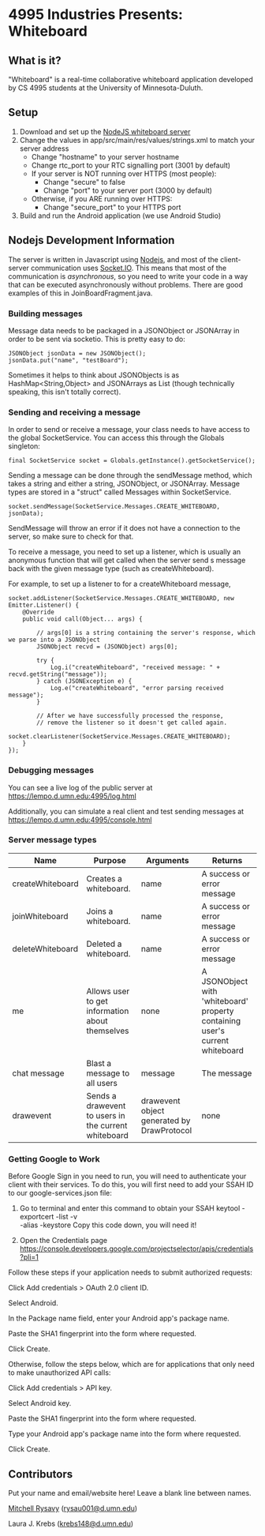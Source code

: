 # 4995 Industries Presents: Whiteboard

## What is it?

"Whiteboard" is a real-time collaborative whiteboard application developed by CS 4995 students at the University of Minnesota-Duluth.

## Setup

1. Download and set up the [NodeJS whiteboard server](https://github.umn.edu/umdcs4995/nodejs)
2. Change the values in app/src/main/res/values/strings.xml to match your server address
    - Change "hostname" to your server hostname
    - Change rtc_port to your RTC signalling port (3001 by default)
    - If your server is NOT running over HTTPS (most people):
        - Change "secure" to false
        - Change "port" to your server port (3000 by default)
    - Otherwise, if you ARE running over HTTPS:
        - Change "secure_port" to your HTTPS port
3. Build and run the Android application (we use Android Studio)

## Nodejs Development Information

The server is written in Javascript using [Nodejs](https://nodejs.org), and most of the client-server communication uses [Socket.IO](http://socket.io/). This means that most of the communication is *asynchronous*, so you need to write your code in a way that can be executed asynchronously without problems. There are good examples of this in JoinBoardFragment.java.

### Building messages

Message data needs to be packaged in a JSONObject or JSONArray in order to be sent via socketio. This is pretty easy to do:

    JSONObject jsonData = new JSONObject();
    jsonData.put("name", "testBoard");

Sometimes it helps to think about JSONObjects is as HashMap<String,Object> and JSONArrays as List<Object> (though technically speaking, this isn't totally correct).

### Sending and receiving a message

In order to send or receive a message, your class needs to have access to the global SocketService. You can access this through the Globals singleton:

    final SocketService socket = Globals.getInstance().getSocketService();

Sending a message can be done through the sendMessage method, which takes a string and either a string, JSONObject, or JSONArray. Message types are stored in a "struct" called Messages within SocketService.

    socket.sendMessage(SocketService.Messages.CREATE_WHITEBOARD, jsonData);

SendMessage will throw an error if it does not have a connection to the server, so make sure to check for that.

To receive a message, you need to set up a listener, which is usually an anonymous function that will get called when the server send s message back with the given message type (such as createWhiteboard).

For example, to set up a listener to for a createWhiteboard message,

    socket.addListener(SocketService.Messages.CREATE_WHITEBOARD, new Emitter.Listener() {
        @Override
        public void call(Object... args) {
            
            // args[0] is a string containing the server's response, which we parse into a JSONObject
            JSONObject recvd = (JSONObject) args[0];
            
            try {
                Log.i("createWhiteboard", "received message: " + recvd.getString("message"));
            } catch (JSONException e) {
                Log.e("createWhiteboard", "error parsing received message");
            }
            
            // After we have successfully processed the response, 
            // remove the listener so it doesn't get called again.
            socket.clearListener(SocketService.Messages.CREATE_WHITEBOARD);
        }
    });

### Debugging messages

You can see a live log of the public server at https://lempo.d.umn.edu:4995/log.html

Additionally, you can simulate a real client and test sending messages at https://lempo.d.umn.edu:4995/console.html

### Server message types

|       Name       |       Purpose         | Arguments | Returns |
| ---------------- | --------------------- | --------- | ------- |
| createWhiteboard | Creates a whiteboard. | name | A success or error message |
| joinWhiteboard   | Joins a whiteboard.   | name | A success or error message |
| deleteWhiteboard | Deleted a whiteboard. | name | A success or error message |
| me               | Allows user to get information about themselves | none | A JSONObject with 'whiteboard' property containing user's current whiteboard |
| chat message     | Blast a message to all users | message | The message |
| drawevent        | Sends a drawevent to users in the current whiteboard | drawevent object generated by DrawProtocol | none |

### Getting Google to Work
Before Google Sign in you need to run, you will need to authenticate your client with their services. 
To do this, you will first need to add your SSAH ID to our google-services.json file:
1. Go to terminal and enter this command to obtain your SSAH 
keytool -exportcert -list -v \
-alias <your-key-name> -keystore <path-to-production-keystore>
Copy this code down, you will need it!

2. Open the Credentials page https://console.developers.google.com/projectselector/apis/credentials?pli=1

Follow these steps if your application needs to submit authorized requests:

Click Add credentials > OAuth 2.0 client ID.

Select Android.

In the Package name field, enter your Android app's package name.

Paste the SHA1 fingerprint into the form where requested.

Click Create.

Otherwise, follow the steps below, which are for applications that only need to make unauthorized API calls:

Click Add credentials > API key.

Select Android key.

Paste the SHA1 fingerprint into the form where requested.

Type your Android app's package name into the form where requested.

Click Create.

## Contributors

Put your name and email/website here! Leave a blank line between names.

[Mitchell Rysavy](http://d.umn.edu/~rysau001) ([rysau001@d.umn.edu](mailto:rysau001@d.umn.edu))

Laura J. Krebs  ([krebs148@d.umn.edu](mailto:krebs148@d.umn.edu))

